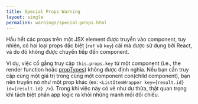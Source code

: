 ```yaml
---
title: Special Props Warning
layout: single
permalink: warnings/special-props.html
---
```


Hầu hết các props trên một JSX element được truyền vào component, tuy nhiên, có hai loại props đặc biệt (`ref` và `key`) cái mà được sử dụng bởi React, và do đó không được chuyển tiếp đến component. 

Ví dụ, việc cố gắng truy cập `this.props.key` từ một component (i.e., the render function hoặc [propTypes](/docs/typechecking-with-proptypes.html#proptypes)) không được định nghĩa. Nếu bạn cần truy cập cùng một giá trị trong cùng một component con(child component), bạn nên truyền nó như một prop khác (ex: `<ListItemWrapper key={result.id} id={result.id} />`). Trong khi việc này có vẻ như dư thừa, thật quan trọng khi tách biệt phần app logic ra khỏi những manh mối đối chiếu.
